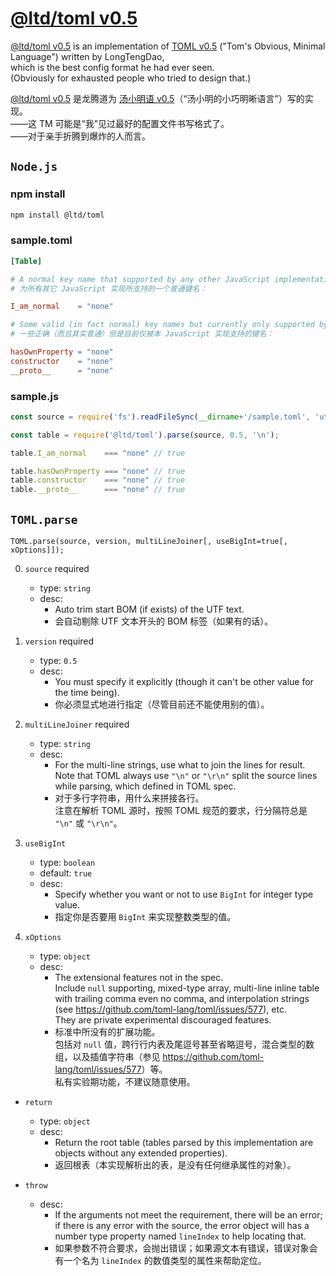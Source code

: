 

[@ltd/toml v0.5]
================


[@ltd/toml v0.5] is an implementation of [TOML v0.5] ("Tom's Obvious, Minimal Language") written by LongTengDao,  
which is the best config format he had ever seen.  
(Obviously for exhausted people who tried to design that.)

[@ltd/toml v0.5] 是龙腾道为 [汤小明语 v0.5]（“汤小明的小巧明晰语言”）写的实现。  
——这 TM 可能是“我”见过最好的配置文件书写格式了。  
——对于亲手折腾到爆炸的人而言。


`Node.js`
---------

### npm install

```sh
npm install @ltd/toml
```

### sample.toml

```toml
[Table]

# A normal key name that supported by any other JavaScript implementation:
# 为所有其它 JavaScript 实现所支持的一个普通键名：

I_am_normal    = "none"

# Some valid (in fact normal) key names but currently only supported by this JavaScript implementation:
# 一些正确（而且其实普通）但是目前仅被本 JavaScript 实现支持的键名：

hasOwnProperty = "none"
constructor    = "none"
__proto__      = "none"
```

### sample.js

```js
const source = require('fs').readFileSync(__dirname+'/sample.toml', 'utf8');

const table = require('@ltd/toml').parse(source, 0.5, '\n');

table.I_am_normal    === "none" // true

table.hasOwnProperty === "none" // true
table.constructor    === "none" // true
table.__proto__      === "none" // true
```


`TOML.parse`
------------

```
TOML.parse(source, version, multiLineJoiner[, useBigInt=true[, xOptions]]);
```

0.  `source` required
    *   type: `string`
    +   desc:
        -   Auto trim start BOM (if exists) of the UTF text.
        -   会自动剔除 UTF 文本开头的 BOM 标签（如果有的话）。

1.  `version` required
    *   type: `0.5`
    +   desc:
        -   You must specify it explicitly (though it can't be other value for the time being).
        -   你必须显式地进行指定（尽管目前还不能使用别的值）。

2.  `multiLineJoiner` required
    *   type: `string`
    +   desc:
        -   For the multi-line strings, use what to join the lines for result.  
            Note that TOML always use `"\n"` or `"\r\n"` split the source lines while parsing, which defined in TOML spec.
        -   对于多行字符串，用什么来拼接各行。  
            注意在解析 TOML 源时，按照 TOML 规范的要求，行分隔符总是 `"\n"` 或 `"\r\n"`。

3.  `useBigInt`
    *   type: `boolean`
    *   default: `true`
    +   desc:
        *   Specify whether you want or not to use `BigInt` for integer type value.
        *   指定你是否要用 `BigInt` 来实现整数类型的值。

4.  `xOptions`
    *   type: `object`
    +   desc:
        *   The extensional features not in the spec.  
            Include `null` supporting, mixed-type array, multi-line inline table with trailing comma even no comma, and interpolation strings (see <https://github.com/toml-lang/toml/issues/577>), etc.  
            They are private experimental discouraged features.
        *   标准中所没有的扩展功能。  
            包括对 `null` 值，跨行行内表及尾逗号甚至省略逗号，混合类型的数组，以及插值字符串（参见 <https://github.com/toml-lang/toml/issues/577>）等。  
            私有实验期功能，不建议随意使用。

*   `return`
    *   type: `object`
    +   desc:
        *   Return the root table (tables parsed by this implementation are objects without any extended properties).
        *   返回根表（本实现解析出的表，是没有任何继承属性的对象）。

*   `throw`
    +   desc:
        *   If the arguments not meet the requirement, there will be an error; if there is any error with the source, the error object will has a number type property named `lineIndex` to help locating that.
        *   如果参数不符合要求，会抛出错误；如果源文本有错误，错误对象会有一个名为 `lineIndex` 的数值类型的属性来帮助定位。


[TOML v0.5]: https://github.com/toml-lang/toml/blob/master/versions/en/toml-v0.5.0.md

[汤小明语 v0.5]: https://github.com/toml-lang/toml/blob/master/versions/cn/toml-v0.5.0.md

[@ltd/toml v0.5]: https://www.npmjs.com/package/@ltd/toml
